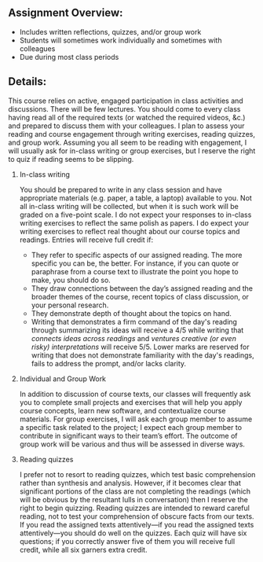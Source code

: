 ## Assignment Overview:

+ Includes written reflections, quizzes, and/or group work
+ Students will sometimes work individually and sometimes with colleagues
+ Due during most class periods

## Details:

This course relies on active, engaged participation in class activities and discussions. There will be few lectures. You should come to every class having read all of the required texts (or watched the required videos, &c.) and prepared to discuss them with your colleagues. I plan to assess your reading and course engagement through writing exercises, reading quizzes, and group work. Assuming you all seem to be reading with engagement, I will usually ask for in-class writing or group exercises, but I reserve the right to quiz if reading seems to be slipping.

1. In-class writing

    You should be prepared to write in any class session and have appropriate materials (e.g. paper, a table, a laptop) available to you. Not all in-class writing will be collected, but when it is such work will be graded on a five-point scale. I do not expect your responses to in-class writing exercises to reflect the same polish as papers. I do expect your writing exercises to reflect real thought about our course topics and readings. Entries will receive full credit if:
    
    + They refer to specific aspects of our assigned reading. The more specific you can be, the better. For instance, if you can quote or paraphrase from a course text to illustrate the point you hope to make, you should do so.
    + They draw connections between the day’s assigned reading and the broader themes of the course, recent topics of class discussion, or your personal research.
    + They demonstrate depth of thought about the topics on hand.  
    + Writing that demonstrates a firm command of the day's reading through summarizing its ideas will receive a 4/5 while writing that *connects ideas across readings* and *ventures creative (or even risky) interpretations* will receive 5/5. Lower marks are reserved for writing that does not demonstrate familiarity with the day's readings, fails to address the prompt, and/or lacks clarity.

2. Individual and Group Work

    In addition to discussion of course texts, our classes will frequently ask you to complete small projects and exercises that will help you apply course concepts, learn new software, and contextualize course materials. For group exercises, I will ask each group member to assume a specific task related to the project; I expect each group member to contribute in significant ways to their team’s effort. The outcome of group work will be various and thus will be assessed in diverse ways.

3. Reading quizzes

    I prefer not to resort to reading quizzes, which test basic comprehension rather than synthesis and analysis. However, if it becomes clear that significant portions of the class are not completing the readings (which will be obvious by the resultant lulls in conversation) then I reserve the right to begin quizzing. Reading quizzes are intended to reward careful reading, not to test your comprehension of obscure facts from our texts. If you read the assigned texts attentively—if you read the assigned texts attentively—you should do well on the quizzes. Each quiz will have six questions; if you correctly answer five of them you will receive full credit, while all six garners extra credit.